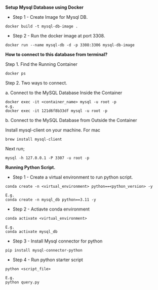 **Setup Mysql Database using Docker**

- Step 1 - Create Image for Mysql DB.

```
docker build -t mysql-db-image .
```

- Step 2 - Run the docker image at port 3308.

```
docker run --name mysql-db -d -p 3308:3306 mysql-db-image
```

**How to connect to this database from terminal?**

Step 1. Find the Running Container

```
docker ps
```

Step 2. Two ways to connect.

a. Connect to the MySQL Database Inside the Container

```
docker exec -it <container_name> mysql -u root -p
e.g.
docker exec -it 121d6f8b33df mysql -u root -p
```

b. Connect to the MySQL Database from Outside the Container

Install mysql-client on your machine.
For mac

```
brew install mysql-client
```

Next run;

```
mysql -h 127.0.0.1 -P 3307 -u root -p
```

**Running Python Script.**

- Step 1 - Create a virtual environment to run python script.

```
conda create -n <virtual_environment> python==<python_version> -y

E.g.
conda create -n mysql_db python==3.11 -y
```

- Step 2 - Actiavte conda environment

```
conda activate <virtual_environment>

E.g.
conda activate mysql_db
```

- Step 3 - Install Mysql connector for python

```
pip install mysql-connector-python
```

- Step 4 - Run python starter script

```
python <script_file>

E.g.
python query.py
```

